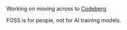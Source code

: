Working on moving across to [Codeberg](https://codeberg.org/inalone).

FOSS is for people, not for AI training models.
